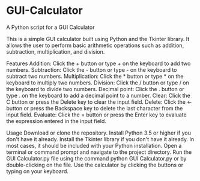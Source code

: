 # GUI-Calculator
A Python script for a GUI Calculator

This is a simple GUI calculator built using Python and the Tkinter library. It allows the user to perform basic arithmetic operations such as addition, subtraction, multiplication, and division.

Features
Addition: Click the + button or type + on the keyboard to add two numbers.
Subtraction: Click the - button or type - on the keyboard to subtract two numbers.
Multiplication: Click the * button or type * on the keyboard to multiply two numbers.
Division: Click the / button or type / on the keyboard to divide two numbers.
Decimal point: Click the . button or type . on the keyboard to add a decimal point to a number.
Clear: Click the C button or press the Delete key to clear the input field.
Delete: Click the ← button or press the Backspace key to delete the last character from the input field.
Evaluate: Click the = button or press the Enter key to evaluate the expression entered in the input field.

Usage
Download or clone the repository.
Install Python 3.5 or higher if you don't have it already.
Install the Tkinter library if you don't have it already. In most cases, it should be included with your Python installation.
Open a terminal or command prompt and navigate to the project directory.
Run the GUI Calculator.py file using the command python GUI Calculator.py or by double-clicking on the file.
Use the calculator by clicking the buttons or typing on your keyboard.
